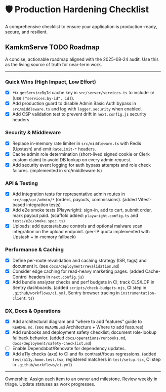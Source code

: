 # 🛡️ Production Hardening Checklist

A comprehensive checklist to ensure your application is production-ready, secure, and resilient.


## KamkmServe TODO Roadmap

A concise, actionable roadmap aligned with the 2025-08-24 audit. Use this as the living source of truth for near-term work.

---

### Quick Wins (High Impact, Low Effort)
- [x] Fix `getServiceById` cache key in `src/server/services.ts` to include `id` (use `["services:by-id", id]`).
- [x] Add production guard to disable Admin Basic Auth bypass in `src/middleware.ts` and log with `logger.security` when enabled.
- [x] Add CSP validation test to prevent drift in `next.config.js` security headers.

### Security & Middleware
- [x] Replace in-memory rate limiter in `src/middleware.ts` with Redis (Upstash) and emit `RateLimit-*` headers.
- [x] Cache admin role determination (short-lived signed cookie or Clerk custom claim) to avoid DB lookup on every admin request.
- [x] Add security event logging for auth bypass attempts and role check failures. (implemented in src/middleware.ts)

### API & Testing
- [x] Add integration tests for representative admin routes in `src/app/api/admin/*` (orders, payouts, commissions). (added Vitest-based integration tests)
- [x] Add e2e smoke tests (Playwright): sign-in, add to cart, submit order, mark payout paid. (scaffold added: `playwright.config.ts` and `tests/e2e/smoke.spec.ts`)
- [x] Uploads: add quotas/abuse controls and optional malware scan integration on the upload endpoint. (per-IP quota implemented with Upstash + in-memory fallback)

### Performance & Caching
- [x] Define per-route revalidation and caching strategy (ISR, tags) and document it. (see `docs/deployment/revalidation.md`)
- [x] Consider edge caching for read-heavy marketing pages. (added Cache-Control headers in `next.config.js`)
- [x] Add bundle analyzer checks and perf budgets in CI; track CLS/LCP in Sentry dashboards. (added `scripts/check-budgets.mjs`, CI step in `.github/workflows/ci.yml`, Sentry browser tracing in `instrumentation-client.ts`)

### DX, Docs & Operations
- [x] Add architectural diagram and “where to add features” guide to `README.md`. (see `README.md` Architecture + Where to add features)
- [x] Add runbooks and deployment safety checklist; document role-lookup fallback behavior. (added `docs/operations/runbooks.md`, `docs/deployment/safety-checklist.md`)
- [ ] Enable Dependabot/Renovate for dependency updates.
- [x] Add a11y checks (axe) to CI and fix contrast/focus regressions. (added `test/a11y.home.test.tsx`, registered matchers in `test/setup.tsx`, CI step in `.github/workflows/ci.yml`)

---

Ownership: Assign each item to an owner and milestone. Review weekly in triage. Update statuses as work progresses.
